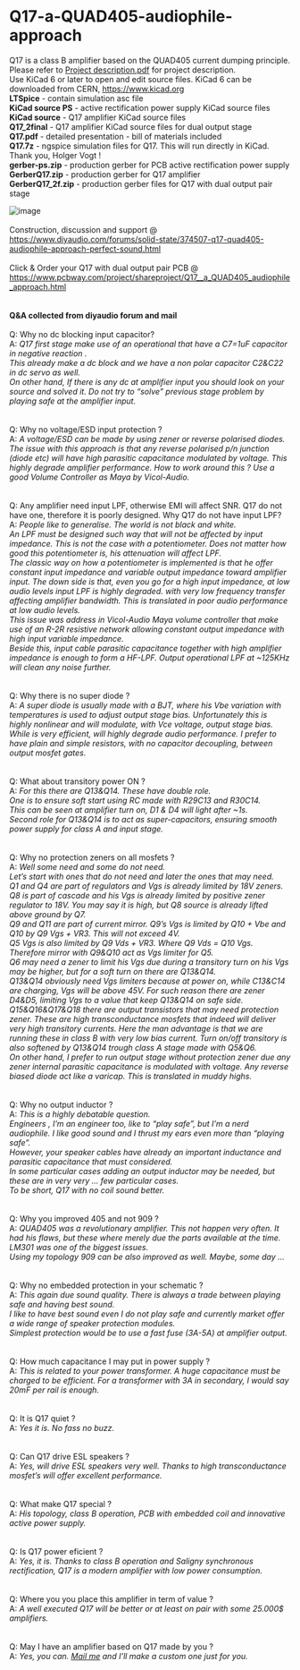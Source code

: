 # Q17-a-QUAD405-audiophile-approach
Q17 is a class B amplifier based on the QUAD405 current dumping principle.<br>
Please refer to <a href="https://github.com/tvicol/Q17-a-QUAD405-audiophile-approach/blob/main/Project%20description.pdf">Project description.pdf</a> for project description.<br>
Use KiCad 6 or later to open and edit source files.  KiCad 6 can be downloaded from CERN, https://www.kicad.org<br>
<b>LTSpice</b> - contain simulation asc file<br>
<b>KiCad source PS</b> - active rectification power supply KiCad source files<br>
<b>KiCad source</b> - Q17 amplifier KiCad source files<br>
<b>Q17_2final</b> - Q17 amplifier KiCad source files for dual output stage<br>
<b>Q17.pdf</b> - detailed presentation - bill of materials included<br>
<b>Q17.7z</b> - ngspice simulation files for Q17. This will run directly in KiCad. Thank you, Holger Vogt !<br>
<b>gerber-ps.zip</b> - production gerber for PCB active rectification power supply<br>
<b>GerberQ17.zip</b> - production gerber for Q17 amplifier<br>
<b>GerberQ17_2f.zip</b> - production gerber files for Q17 with dual output pair stage<br>

![image](https://user-images.githubusercontent.com/22703498/159252259-ddfc39c3-7433-49f7-a285-d0a09331d218.png)
<br>
<br>
Construction, discussion and support @ https://www.diyaudio.com/forums/solid-state/374507-q17-quad405-audiophile-approach-perfect-sound.html<br>
<br>
Click & Order your Q17 with dual output pair PCB @ https://www.pcbway.com/project/shareproject/Q17__a_QUAD405_audiophile_approach.html<br>
<br>
<br>
<b>Q&A collected from diyaudio forum and mail</b><br>
<br>
Q: Why no dc blocking input capacitor?<br>
A: <i>Q17 first stage make use of an operational that have a C7=1uF capacitor in negative reaction . <br>
This already make a dc block and we have a non polar capacitor C2&C22 in dc servo as well.<br>
On other hand, If there is any dc at amplifier input you should look on your source and solved it. Do not try to “solve” previous stage problem by playing safe at the amplifier input.</i><br>
<br>
<br>
Q: Why no voltage/ESD input protection ?<br>
A: <i>A voltage/ESD can be made by using zener or reverse polarised diodes. The issue with this approach is that any reverse polarised p/n junction (diode etc) will have high parasitic capacitance modulated by voltage. This highly degrade amplifier performance. How to work around this ? Use a good Volume Controller as Maya by Vicol-Audio.</i><br>
<br>
<br>
Q: Any amplifier need input LPF, otherwise EMI will affect SNR.  Q17 do not have one, therefore it is poorly designed. Why Q17 do not have input LPF?<br>
A: <i>People like to generalise. The world is not black and white.<br>
An LPF must be designed such way that will not be affected by input impedance. This is not the case with a potentiometer. Does not matter how good this potentiometer is, his attenuation will affect LPF.<br>
The classic way on how a potentiometer is implemented is that he offer constant input impedance and variable output impedance toward amplifier input. The down side is that, even you go for a high input impedance, at low audio levels input LPF is highly degraded.  with very low frequency transfer affecting amplifier bandwidth. This is translated in poor audio performance at low audio levels.<br>
This issue was address in Vicol-Audio Maya volume controller that make use of an R-2R resistive network allowing constant output impedance with high input variable impedance.<br>
Beside this, input cable parasitic capacitance together with high amplifier impedance is enough to form a HF-LPF. Output operational LPF at ~125KHz will clean any noise further.</i><br>
<br>
<br>
Q: Why there is no super diode ?<br>
A: <i>A super diode is usually made with a BJT, where his Vbe variation with temperatures is used to adjust output stage bias. Unfortunately this is highly nonlinear and will modulate, with Vce voltage, output stage bias. While is very efficient, will highly degrade audio performance. I prefer to have plain and simple resistors, with no capacitor decoupling, between output mosfet gates.</i><br>
<br>
<br>
Q: What about transitory power ON ? <br>
A: <i>For this there are Q13&Q14. These have double role.<br>
One is to ensure soft start using RC made with R29C13 and R30C14. <br>
This can be seen at amplifier turn on, D1 & D4 will light after ~1s.<br>
Second role for Q13&Q14 is to act as super-capacitors, ensuring smooth power supply for class A and input stage.</i><br>
<br>
<br>
Q: Why no protection zeners on all mosfets ?<br>
A: <i>Well some need and some do not need.<br>
Let’s start with ones that do not need and later the ones that may need.<br>
Q1 and Q4 are part of regulators and Vgs is already limited by 18V zeners.<br>
Q8 is part of cascade and his Vgs is already limited by positive zener regulator to 18V. You may say it is high, but Q8 source is already lifted above ground by Q7.<br>
Q9 and Q11 are part of current mirror. Q9’s Vgs is limited by Q10 + Vbe and Q10 by Q9 Vgs + VR3. This will not exceed 4V.<br>
Q5 Vgs is also limited by Q9 Vds + VR3. Where Q9 Vds = Q10 Vgs. Therefore mirror with Q9&Q10 act as Vgs limiter for Q5.<br>
Q6 may need a zener to limit his Vgs due during a transitory turn on his Vgs may be higher, but for a soft turn on there are Q13&Q14.<br>
Q13&Q14 obviously need Vgs limiters because at power on, while C13&C14 are charging, Vgs will be above 45V. For such reason there are zener D4&D5, limiting Vgs to a value that keep Q13&Q14 on safe side.<br>
Q15&Q16&Q17&Q18 there are output transistors that may need protection zener. These are high transconductance mosfets that indeed will deliver very high transitory currents. Here the man advantage is that we are running these in class B with very low bias current. Turn on/off transitory is also softened by Q13&Q14 trough class A stage made with Q5&Q6.<br>
On other hand, I prefer to run output stage without protection zener due any zener internal parasitic capacitance is modulated with voltage. Any reverse biased diode act like a varicap. This is translated in muddy highs.</i><br>
<br>
<br>
Q: Why no output inductor ?<br>
A: <i>This is a highly debatable question.<br>
Engineers , I’m an engineer too, like to “play safe”, but I’m a nerd audiophile. I like good sound and I thrust my ears even more than “playing safe”.<br>
However, your speaker cables have already an important inductance and parasitic capacitance that must considered. <br>
In some particular cases adding an output inductor may be needed, but these are in very very … few particular cases.<br>
To be short, Q17 with no coil sound better.</i><br>
<br>
<br>
Q: Why you improved 405 and not 909 ?<br>
A: <i>QUAD405 was a revolutionary amplifier. This not happen very often. It had his flaws, but these where merely due the parts available at the time. LM301 was one of the biggest issues.<br>
Using my topology 909 can be also improved as well. Maybe, some day …</i><br>
<br>
<br>
Q: Why no embedded protection in your schematic ?<br>
A: <i>This again due sound quality. There is always a trade between playing safe and having best sound.<br>
I like to have best sound even I do not play safe and currently market offer a wide range of speaker protection modules.<br>
Simplest protection would be to use a fast fuse (3A-5A) at amplifier output.</i><br>
<br>
<br>
Q: How much capacitance I may put in power supply ?<br>
A: <i>This is related to your power transformer. A huge capacitance must be charged to be efficient.  For a transformer with 3A in secondary, I would say 20mF per rail is enough.</i><br>
<br>
<br>
Q: It is Q17 quiet ?<br>
A: <i>Yes it is. No fass no buzz.</i><br>
<br>
<br>
Q: Can Q17 drive ESL speakers ?<br>
A: <i>Yes, will drive ESL speakers very well. Thanks to high transconductance mosfet’s will offer excellent performance.</i><br>
<br>
<br>
Q: What make Q17 special ?<br>
A: <i>His topology, class B operation, PCB with embedded coil and innovative active power supply. </i><br>
<br>
<br>
Q: Is Q17 power eficient ?<br>
A: <i>Yes, it is. Thanks to class B operation and Saligny synchronous rectification, Q17 is a modern amplifier with low power consumption.</i><br>
<br>
<br>
Q: Where you you place this amplifier in term of value ?<br>
A: <i>A well executed Q17 will be better or at least on pair with some 25.000$ amplifiers.</i><br>
<br>
<br>
Q: May I have an amplifier based on Q17 made by you ?<br>
A: <i>Yes, you can. <a href="mailto:tiberiu_vicol@hotmail.com?Subject=Q17 amplifier offer">Mail me</a> and I’ll make a custom one just for you.</i><br>
